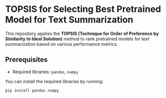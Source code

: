 # TOPSIS for Selecting Best Pretrained Model for Text Summarization

This repository applies the **TOPSIS (Technique for Order of Preference by Similarity to Ideal Solution)** method to rank pretrained models for text summarization based on various performance metrics.

## Prerequisites

- Required libraries: `pandas`, `numpy`

You can install the required libraries by running:

```bash
pip install pandas numpy

```

